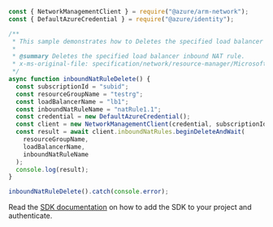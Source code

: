 ```javascript
const { NetworkManagementClient } = require("@azure/arm-network");
const { DefaultAzureCredential } = require("@azure/identity");

/**
 * This sample demonstrates how to Deletes the specified load balancer inbound NAT rule.
 *
 * @summary Deletes the specified load balancer inbound NAT rule.
 * x-ms-original-file: specification/network/resource-manager/Microsoft.Network/stable/2021-05-01/examples/InboundNatRuleDelete.json
 */
async function inboundNatRuleDelete() {
  const subscriptionId = "subid";
  const resourceGroupName = "testrg";
  const loadBalancerName = "lb1";
  const inboundNatRuleName = "natRule1.1";
  const credential = new DefaultAzureCredential();
  const client = new NetworkManagementClient(credential, subscriptionId);
  const result = await client.inboundNatRules.beginDeleteAndWait(
    resourceGroupName,
    loadBalancerName,
    inboundNatRuleName
  );
  console.log(result);
}

inboundNatRuleDelete().catch(console.error);
```

Read the [SDK documentation](https://github.com/Azure/azure-sdk-for-js/blob/%40azure%2Farm-network_27.0.0/sdk/network/arm-network/README.md) on how to add the SDK to your project and authenticate.
